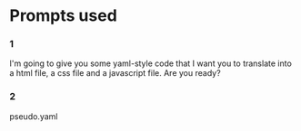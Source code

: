 # Prompts used

### 1
I'm going to give you some yaml-style code that I want you to translate into a html file, a css file and a javascript file. Are you ready?

### 2
pseudo.yaml

